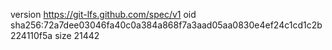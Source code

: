 version https://git-lfs.github.com/spec/v1
oid sha256:72a7dee03046fa40c0a384a868f7a3aad05aa0830e4ef24c1cd1c2b224110f5a
size 21442
